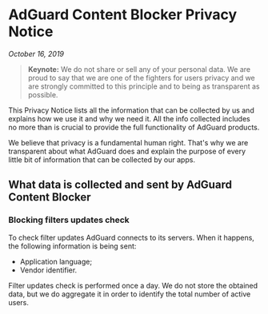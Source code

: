 # AdGuard Content Blocker Privacy Notice
*October 16, 2019*
> **Keynote:** We do not share or sell any of your personal data. We are proud to say that we are one of the fighters for users privacy and we are strongly committed to this principle and to being as transparent as possible.

This Privacy Notice lists all the information that can be collected by us and explains how we use it and why we need it. All the info collected includes no more than is crucial to provide the full functionality of AdGuard products.

We believe that privacy is a fundamental human right. That's why we are transparent about what AdGuard does and explain the purpose of every little bit of information that can be collected by our apps.

## What data is collected and sent by AdGuard Content Blocker

### Blocking filters updates check

To check filter updates AdGuard connects to its servers. When it happens, the following information is being sent:

* Application language;
* Vendor identifier.

Filter updates check is performed once a day. We do not store the obtained data, but we do aggregate it in order to identify the total number of active users.
